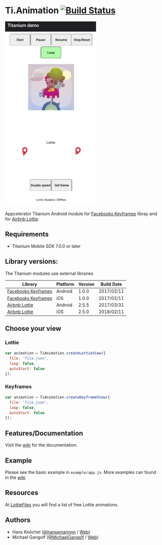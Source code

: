 # Ti.Animation [![Build Status](https://travis-ci.org/m1ga/ti.animation.svg?branch=master)](https://travis-ci.org/m1ga/ti.animation)

![gif](animation.gif)

Appcelerator Titanium Android module for [Facebooks Keyframes](https://github.com/facebookincubator/Keyframes) libray and for [Airbnb Lottie](https://github.com/airbnb/lottie-android).

## Requirements
- Titanium Mobile SDK 7.0.0 or later

## Library versions:
The Titanium modules use external libraries

|Library|Platform|Version|Build Date|
|---|---|---|---|
| [Facebooks Keyframes](https://github.com/facebookincubator/Keyframes) | Android | 1.0.0 | 2017/02/11 |
| [Facebooks Keyframes](https://github.com/facebookincubator/Keyframes) | iOS | 1.0.0 | 2017/02/11 |
| [Airbnb Lottie](https://github.com/airbnb/lottie-android) | Android | 2.5.5 | 2017/03/31 |
| [Airbnb Lottie](https://github.com/airbnb/lottie-ios) | iOS | 2.5.0 | 2018/02/11 |


## Choose your view
### Lottie
```js
var animation = TiAnimation.createLottieView({
  file: 'file.json',
  loop: false,
  autoStart: false
});
```
### Keyframes
```js
var animation = TiAnimation.createKeyframeView({
  file: 'file.json',
  loop: false,
  autoStart: false
});
```

## Features/Documentation
Visit the [wiki](https://github.com/m1ga/ti.animation/wiki) for the documentation.

## Example
Please see the basic example in `example/app.js`. More examples can found in the [wiki](https://github.com/m1ga/ti.animation/wiki)

## Resources
At [LottieFiles](http://www.lottiefiles.com/) you will find a list of free Lottie animations.

Authors
---------------
- Hans Knöchel ([@hansemannnn](https://twitter.com/hansemannnn) / [Web](http://hans-knoechel.de))
- Michael Gangolf ([@MichaelGangolf](https://twitter.com/MichaelGangolf) / [Web](http://migaweb.de))
